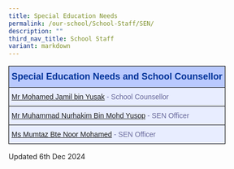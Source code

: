 ```yaml
---
title: Special Education Needs
permalink: /our-school/School-Staff/SEN/
description: ""
third_nav_title: School Staff
variant: markdown
---
```

<style type="text/css">
.tg  {border-collapse:collapse;border-color:#aabcfe;border-spacing:0;}
.tg td{background-color:#e8edff;border-color:#aabcfe;border-style:solid;border-width:1px;color:#669;
  font-family:Arial, sans-serif;font-size:14px;overflow:hidden;padding:10px 5px;word-break:normal;}
.tg th{background-color:#b9c9fe;border-color:#aabcfe;border-style:solid;border-width:1px;color:#039;
  font-family:Arial, sans-serif;font-size:14px;font-weight:normal;overflow:hidden;padding:10px 5px;word-break:normal;}
.tg .tg-18eh{border-color:#000000;font-weight:bold;text-align:center;vertical-align:middle}
.tg .tg-s25z{border-color:#000000;font-size:18px;font-weight:bold;text-align:left;vertical-align:top}
.tg .tg-73oq{border-color:#000000;text-align:left;vertical-align:top}
</style>

<table class="tg"><tbody>
<tr><th class="tg-s25z"><b> Special Education Needs and School Counsellor </b></th></tr>
<tr>
</tr><tr><td class="tg-73oq"><a href="mailto:mohamed_jamil_yusak@schools.gov.sg">Mr Mohamed Jamil bin Yusak</a> - School Counsellor</td></tr>
<tr> <td class="tg-73oq"><a href="mailto:muhd_nurhakim@schools.gov.sg">Mr Muhammad Nurhakim Bin Mohd Yusop</a> - SEN Officer</td></tr>
<tr><td class="tg-73oq"><a href="mailto:mumtaz_noor_mohamed@schools.gov.sg">Ms Mumtaz Bte Noor Mohamed</a> - SEN Officer</td>
</tr></tbody></table>

Updated 6th Dec 2024